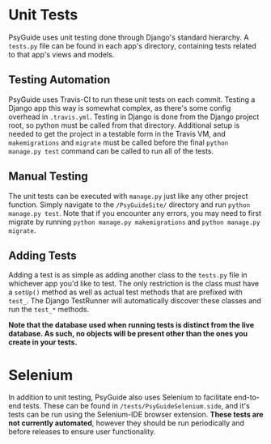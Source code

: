 # Unit Tests

PsyGuide uses unit testing done through Django's standard hierarchy.  A `tests.py` file can be found in each app's directory, containing tests related to that app's views and models.

## Testing Automation

PsyGuide uses Travis-CI to run these unit tests on each commit.  Testing a Django app this way is somewhat complex, as there's some config overhead in `.travis.yml`.  Testing in Django is done from the Django project root, so python must be called from that directory.  Additional setup is needed to get the project in a testable form in the Travis VM, and `makemigrations` and `migrate` must be called before the final `python manage.py test` command can be called to run all of the tests.

## Manual Testing

The unit tests can be executed with `manage.py` just like any other project function.  Simply navigate to the `/PsyGuideSite/` directory and run `python manage.py test`.  Note that if you encounter any errors, you may need to first migrate by running `python manage.py makemigrations` and `python manage.py migrate`.

## Adding Tests

Adding a test is as simple as adding another class to the `tests.py` file in whichever app you'd like to test.  The only restriction is the class must have a `setUp()` method as well as actual test methods that are prefixed with `test_`.  The Django TestRunner will automatically discover these classes and run the `test_*` methods.

**Note that the database used when running tests is distinct from the live database.  As such, no objects will be present other than the ones you create in your tests.**

# Selenium

In addition to unit testing, PsyGuide also uses Selenium to facilitate end-to-end tests.  These can be found in `/tests/PsyGuideSelenium.side`, and it's tests can be run using the Selenium-IDE browser extension.  **These tests are not currently automated**, however they should be run periodically and before releases to ensure user functionality.
